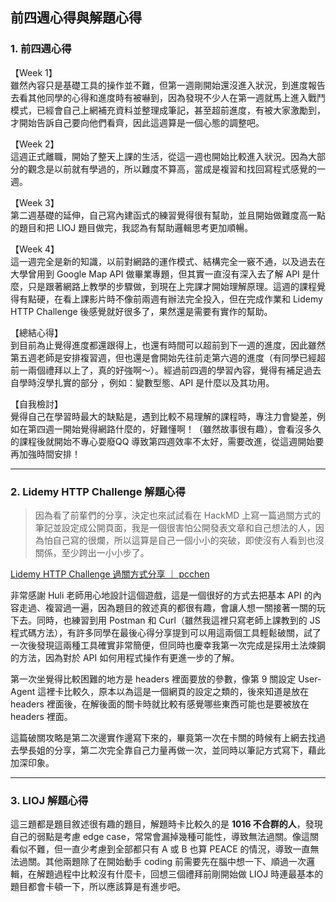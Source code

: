 ## 前四週心得與解題心得


### 1. 前四週心得
【Week 1】  
雖然內容只是基礎工具的操作並不難，但第一週剛開始還沒進入狀況，到進度報告去看其他同學的心得和進度時有被嚇到，因為發現不少人在第一週就馬上進入戰鬥模式，已經會自己上網補充資料並整理成筆記，甚至超前進度，有被大家激勵到，才開始告訴自己要向他們看齊，因此這週算是一個心態的調整吧。

【Week 2】  
這週正式離職，開始了整天上課的生活，從這一週也開始比較進入狀況。因為大部分的觀念是以前就有學過的，所以難度不算高，當成是複習和找回寫程式感覺的一週。

【Week 3】  
第二週基礎的延伸，自己寫內建函式的練習覺得很有幫助，並且開始做難度高一點的題目和把 LIOJ 題目做完，我認為有幫助邏輯思考更加順暢。

【Week 4】  
這一週完全是新的知識，以前對網路的運作模式、結構完全一竅不通，以及過去在大學曾用到 Google Map API 做畢業專題，但其實一直沒有深入去了解 API 是什麼，只是跟著網路上教學的步驟做，到現在上完課才開始理解原理。這週的課程覺得有點硬，在看上課影片時不像前兩週有辦法完全投入，但在完成作業和 Lidemy HTTP Challenge 後感覺就好很多了，果然還是需要有實作的幫助。

【總結心得】  
到目前為止覺得進度都還跟得上，也還有時間可以超前到下一週的進度，因此雖然第五週老師是安排複習週，但也還是會開始先往前走第六週的進度（有同學已經超前一兩個禮拜以上了，真的好強啊～）。經過前四週的學習內容，覺得有補足過去自學時沒學扎實的部分
，例如：變數型態、API 是什麼以及其功用。

【自我檢討】  
覺得自己在學習時最大的缺點是，遇到比較不易理解的課程時，專注力會變差，例如在第四週一開始覺得網路什麼的，好難懂啊！（雖然故事很有趣），會看沒多久的課程後就開始不專心耍廢QQ 導致第四週效率不太好，需要改進，從這週開始要再加強時間安排！

***

### 2. Lidemy HTTP Challenge 解題心得
> 因為看了前輩們的分享，決定也來試試看在 HackMD 上寫一篇過關方式的筆記並設定成公開頁面，我是一個很害怕公開發表文章和自己想法的人，因為怕自己寫的很爛，所以這算是自己一個小小的突破，即使沒有人看到也沒關係，至少跨出一小小步了。

[Lidemy HTTP Challenge 過關方式分享 ｜ pcchen](https://hackmd.io/@FqsREpO7Sx6L7qYtNJW80Q/ByzSwvGO_)

非常感謝 Huli 老師用心地設計這個遊戲，這是一個很好的方式去把基本 API 的內容走過、複習過一遍，因為題目的敘述真的都很有趣，會讓人想一關接著一關的玩下去。同時，也練習到用 Postman 和 Curl（雖然我這裡只寫老師上課教到的 JS 程式碼方法），有許多同學在最後心得分享提到可以用這兩個工具輕鬆破關，試了一次後發現這兩種工具確實非常簡便，但同時也慶幸我第一次完成是採用土法煉鋼的方法，因為對於 API 如何用程式操作有更進一步的了解。

第一次坐覺得比較困難的地方是 headers 裡面要放的參數，像第 9 關設定 User-Agent 這裡卡比較久，原本以為這是一個網頁的設定之類的，後來知道是放在 headers 裡面後，在解後面的關卡時就比較有感覺哪些東西可能也是要被放在 headers 裡面。

這篇破關攻略是第二次邊實作邊寫下來的，畢竟第一次在卡關的時候有上網去找過去學長姐的分享，第二次完全靠自己力量再做一次，並同時以筆記方式寫下，藉此加深印象。

***

### 3. LIOJ 解題心得
這三題都是題目敘述很有趣的題目，解題時卡比較久的是 **1016 不合群的人**，發現自己的弱點是考慮 edge case，常常會漏掉幾種可能性，導致無法過關。像這關看似不難，但一直少考慮到全部都只有 A 或 B 也算 PEACE 的情況，導致一直無法過關。其他兩題除了在開始動手 coding 前需要先在腦中想一下、順過一次邏輯，在解題過程中比較沒有什麼卡，回想三個禮拜前剛開始做 LIOJ 時連最基本的題目都會卡頓一下，所以應該算是有進步吧。